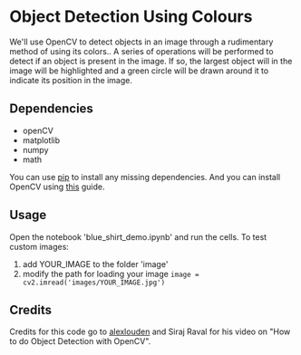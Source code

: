 # Object Detection Using Colours

We'll use OpenCV to detect objects in an image through a rudimentary method of using its colors.. A series of operations will be performed to detect if an object is present in the image. If so, the largest object will in the image will be highlighted and a green circle will be drawn around it to indicate its position in the image.

## Dependencies

* openCV
* matplotlib
* numpy
* math

You can use [pip](https://pip.pypa.io/en/stable/) to install any missing dependencies. And you can install OpenCV using
[this](http://docs.opencv.org/2.4/doc/tutorials/introduction/table_of_content_introduction/table_of_content_introduction.html) 
guide.

## Usage

Open the notebook 'blue_shirt_demo.ipynb' and run the cells.
To test custom images:
1. add YOUR_IMAGE to the folder 'image'
2. modify the path for loading your image `image = cv2.imread('images/YOUR_IMAGE.jpg')`

## Credits

Credits for this code go to [alexlouden](https://github.com/alexlouden/strawberries/blob/master/Strawberry%20working.ipynb) and Siraj Raval for his video on "How to do Object Detection with OpenCV".
